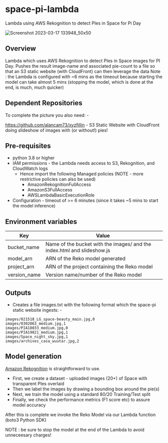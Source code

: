 # space-pi-lambda
Lambda using AWS Rekognition to detect PIes in Space for Pi Day

![Screenshot 2023-03-17 133948_50x50](https://user-images.githubusercontent.com/57327440/226038582-437a0604-8cd9-4532-ab95-55893f9528e5.png "Space PI website")


## Overview
Lambda which uses AWS Rekognition to detect PIes in Space images for PI Day.
Pushes the result image-name and associated pie-count to a file
so that an S3 static website (with CloudFront) can then leverage the data
Note : the Lambda is configured with ~6 mins as the timeout because starting 
the model can take almost 5 mins (stopping the model, which is done at the end,
is much, much quicker)


## Dependent Repositories
To complete the picture you also need: -

https://github.com/alancam73/xyzfillin - S3 Static Website with CloudFront doing slideshow of images with (or without!) pies!


## Pre-requisites
* python 3.8 or higher
* IAM permissions - the Lambda needs access to S3, Rekognition, and CloudWatch logs
  * Hence import the following Managed policies (NOTE - more restrictive policies can also be used)
     * AmazonRekognitionFullAccess
     * AmazonS3FullAccess
     * AWSLambdaBasicExecutionRole
* Configuration - timeout of >= 6 minutes (since it takes ~5 mins to start the model inference)


## Environment variables
Key           | Value
------------- | -------------
bucket_name   | Name of the bucket with the images/ and the index.html and slideshow.js
model_arn     | ARN of the Reko model generated
project_arn   | ARN of the project containing the Reko model
version_name  | Version name/number of the Reko model

	          
## Outputs
* Creates a file images.txt with the following format which the space-pi static website ingests: -
```
images/021518_LG_space-beauty_main.jpg,0
images/0302063_medium.jpg,1
images/PIA18033_medium.jpg,0
images/PIA19821_medium.jpg,1
images/Space_night_sky.jpg,1
images/archives_casa_wuutar.jpg,2
```
	       
## Model generation
[Amazon Rekognition](https://aws.amazon.com/rekognition/) is straightforward to use. 
- First, we create a dataset - uploaded images (20+) of Space with transparent PIes overlaid
- Then we label the images by drawing a bounding box around the pie(s)
- Next, we train the model using a standard 80/20 Training/Test split
- Finally, we check the performance metrics (F1 score etc) to assure model accuracy

After this is complete we invoke the Reko Model via our Lambda function (boto3 Python SDK)

NOTE : be sure to stop the model at the end of the Lambda to avoid unneceesary charges!
